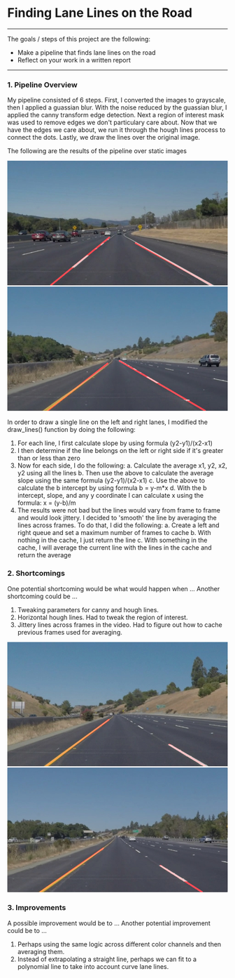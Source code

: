 # **Finding Lane Lines on the Road** 

---

The goals / steps of this project are the following:
* Make a pipeline that finds lane lines on the road
* Reflect on your work in a written report


[//]: # (Image References)

[image1]: ./test_images_output/solidWhiteCurve.jpg "solidWhiteCurve"
[image2]: ./test_images_output/solidWhiteRight.jpg "solidWhiteRight"
[image3]: ./test_images_output/solidYellowCurve.jpg "solidYellowCurve"
[image4]: ./test_images_output/solidYellowCurve2.jpg "solidYellowCurve2"
[image5]: ./test_images_output/solidYellowLeft.jpg "solidYellowLeft"
[image6]: ./test_images_output/whiteCarLaneSwitch.jpg "whiteCarLaneSwitch"

---

### 1. Pipeline Overview

My pipeline consisted of 6 steps. First, I converted the images to grayscale, then I applied a guassian blur. With the noise reduced by the guassian blur, I applied the canny transform edge detection. Next a region of interest mask was used to remove edges we don't particulary care about. Now that we have the edges we care about, we run it through the hough lines process to connect the dots. Lastly, we draw the lines over the original image.

The following are the results of the pipeline over static images

![alt text][image1]
![alt text][image3]

In order to draw a single line on the left and right lanes, I modified the draw_lines() function by doing the following:

1. For each line, I first calculate slope by using formula (y2-y1)/(x2-x1)
2. I then determine if the line belongs on the left or right side if it's greater than or less than zero
3. Now for each side, I do the following:
    a. Calculate the average x1, y2, x2, y2 using all the lines
	  b. Then use the above to calculate the average slope using the same formula (y2-y1)/(x2-x1)
	  c. Use the above to calculate the b intercept by using formula b = y-m*x
	  d. With the b intercept, slope, and any y coordinate I can calculate x using the formula: x = (y-b)/m
4. The results were not bad but the lines would vary from frame to frame and would look jittery. I decided to 'smooth' the line by averaging the lines across frames. To do that, I did the following:
	  a. Create a left and right queue and set a maximum number of frames to cache
	  b. With nothing in the cache, I just return the line
	  c. With something in the cache, I will average the current line with the lines in the cache and return the average


### 2. Shortcomings

One potential shortcoming would be what would happen when ... 
Another shortcoming could be ...

1. Tweaking parameters for canny and hough lines.
2. Horizontal hough lines. Had to tweak the region of interest.
3. Jittery lines across frames in the video. Had to figure out how to cache previous frames used for averaging.

![alt text][image4]
![alt text][image5]


### 3. Improvements

A possible improvement would be to ...
Another potential improvement could be to ...

1. Perhaps using the same logic across different color channels and then averaging them.
2. Instead of extrapolating a straight line, perhaps we can fit to a polynomial line to take into account curve lane lines.
